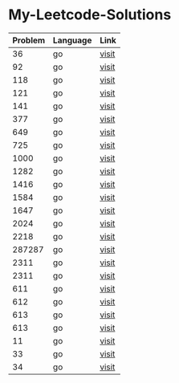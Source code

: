 # My-Leetcode-Solutions

| Problem | Language | Link                                                                                        |
| ------- | -------- | ------------------------------------------------------------------------------------------- |
| 36      | go       | [visit](https://github.com/aslon1213/My-Leetcode-Solutions/tree/main/src/solution%2036)     |
| 92      | go       | [visit](https://github.com/aslon1213/My-Leetcode-Solutions/tree/main/src/solution%2092)     |
| 118     | go       | [visit](https://github.com/aslon1213/My-Leetcode-Solutions/tree/main/src/solution%20118)    |
| 121     | go       | [visit](https://github.com/aslon1213/My-Leetcode-Solutions/tree/main/src/solution%20121)    |
| 141     | go       | [visit](https://github.com/aslon1213/My-Leetcode-Solutions/tree/main/src/solution%20141)    |
| 377     | go       | [visit](https://github.com/aslon1213/My-Leetcode-Solutions/tree/main/src/solution%20377)    |
| 649     | go       | [visit](https://github.com/aslon1213/My-Leetcode-Solutions/tree/main/src/solution%20649)    |
| 725     | go       | [visit](https://github.com/aslon1213/My-Leetcode-Solutions/tree/main/src/solution%20725)    |
| 1000    | go       | [visit](https://github.com/aslon1213/My-Leetcode-Solutions/tree/main/src/solution%201000)   |
| 1282    | go       | [visit](https://github.com/aslon1213/My-Leetcode-Solutions/tree/main/src/solution%201282)   |
| 1416    | go       | [visit](https://github.com/aslon1213/My-Leetcode-Solutions/tree/main/src/solution%201416)   |
| 1584    | go       | [visit](https://github.com/aslon1213/My-Leetcode-Solutions/tree/main/src/solution%201584)   |
| 1647    | go       | [visit](https://github.com/aslon1213/My-Leetcode-Solutions/tree/main/src/solution%201647)   |
| 2024    | go       | [visit](https://github.com/aslon1213/My-Leetcode-Solutions/tree/main/src/solution%202024)   |
| 2218    | go       | [visit](https://github.com/aslon1213/My-Leetcode-Solutions/tree/main/src/solution%202218)   |
| 287287  | go       | [visit](https://github.com/aslon1213/My-Leetcode-Solutions/tree/main/src/solution%20287287) |
| 2311    | go       | [visit](https://github.com/aslon1213/My-Leetcode-Solutions/tree/main/src/solution%202311)   |
| 2311    | go       | [visit](https://github.com/aslon1213/My-Leetcode-Solutions/tree/main/src/solution%202311)   |
| 611     | go       | [visit](https://github.com/aslon1213/My-Leetcode-Solutions/tree/main/src/solution%20611)    |
| 612     | go       | [visit](https://github.com/aslon1213/My-Leetcode-Solutions/tree/main/src/solution%20612)    |
| 613 | go |[visit](https://github.com/aslon1213/My-Leetcode-Solutions/tree/main/src/solution%20613) |
| 613 | go |[visit](https://github.com/aslon1213/My-Leetcode-Solutions/tree/main/src/solution%20613) |
| 11 | go |[visit](https://github.com/aslon1213/My-Leetcode-Solutions/tree/main/src/solution%2011) |
| 33 | go |[visit](https://github.com/aslon1213/My-Leetcode-Solutions/tree/main/src/solution%2033) |
| 34 | go |[visit](https://github.com/aslon1213/My-Leetcode-Solutions/tree/main/src/solution%2034) |
